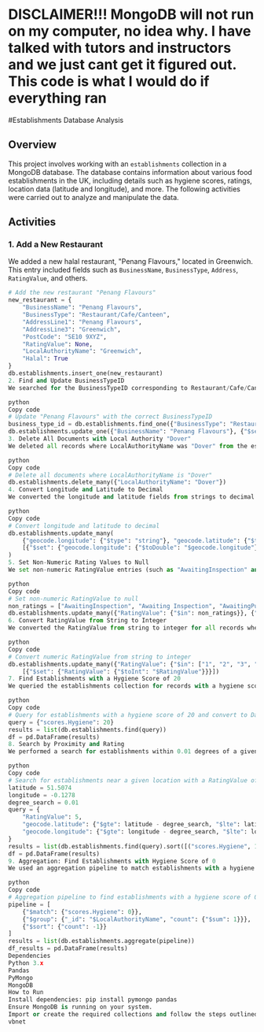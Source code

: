 # DISCLAIMER!!! MongoDB will not run on my computer, no idea why. I have talked with tutors and instructors and we just cant get it figured out. This code is what I would do if everything ran

#Establishments Database Analysis 

## Overview
This project involves working with an `establishments` collection in a MongoDB database. The database contains information about various food establishments in the UK, including details such as hygiene scores, ratings, location data (latitude and longitude), and more. The following activities were carried out to analyze and manipulate the data.

## Activities

### 1. Add a New Restaurant
We added a new halal restaurant, "Penang Flavours," located in Greenwich. This entry included fields such as `BusinessName`, `BusinessType`, `Address`, `RatingValue`, and others. 

```python
# Add the new restaurant "Penang Flavours"
new_restaurant = {
    "BusinessName": "Penang Flavours",
    "BusinessType": "Restaurant/Cafe/Canteen",
    "AddressLine1": "Penang Flavours",
    "AddressLine3": "Greenwich",
    "PostCode": "SE10 9XYZ",
    "RatingValue": None,
    "LocalAuthorityName": "Greenwich",
    "Halal": True
}
db.establishments.insert_one(new_restaurant)
2. Find and Update BusinessTypeID
We searched for the BusinessTypeID corresponding to Restaurant/Cafe/Canteen and updated the "Penang Flavours" restaurant with the correct BusinessTypeID.

python
Copy code
# Update "Penang Flavours" with the correct BusinessTypeID
business_type_id = db.establishments.find_one({"BusinessType": "Restaurant/Cafe/Canteen"}, {"BusinessTypeID": 1})['BusinessTypeID']
db.establishments.update_one({"BusinessName": "Penang Flavours"}, {"$set": {"BusinessTypeID": business_type_id}})
3. Delete All Documents with Local Authority "Dover"
We deleted all records where LocalAuthorityName was "Dover" from the establishments collection.

python
Copy code
# Delete all documents where LocalAuthorityName is "Dover"
db.establishments.delete_many({"LocalAuthorityName": "Dover"})
4. Convert Longitude and Latitude to Decimal
We converted the longitude and latitude fields from strings to decimal values for more accurate geospatial analysis.

python
Copy code
# Convert longitude and latitude to decimal
db.establishments.update_many(
    {"geocode.longitude": {"$type": "string"}, "geocode.latitude": {"$type": "string"}},
    [{"$set": {"geocode.longitude": {"$toDouble": "$geocode.longitude"}, "geocode.latitude": {"$toDouble": "$geocode.latitude"}}}]
)
5. Set Non-Numeric Rating Values to Null
We set non-numeric RatingValue entries (such as "AwaitingInspection" and "Pass") to null.

python
Copy code
# Set non-numeric RatingValue to null
non_ratings = ["AwaitingInspection", "Awaiting Inspection", "AwaitingPublication", "Pass", "Exempt"]
db.establishments.update_many({"RatingValue": {"$in": non_ratings}}, {"$set": {"RatingValue": None}})
6. Convert RatingValue from String to Integer
We converted the RatingValue from string to integer for all records where the RatingValue was a number between 1 and 5.

python
Copy code
# Convert numeric RatingValue from string to integer
db.establishments.update_many({"RatingValue": {"$in": ["1", "2", "3", "4", "5"]}}, 
    [{"$set": {"RatingValue": {"$toInt": "$RatingValue"}}}])
7. Find Establishments with a Hygiene Score of 20
We queried the establishments collection for records with a hygiene score of 20 and displayed the first result. We also converted the result to a Pandas DataFrame.

python
Copy code
# Query for establishments with a hygiene score of 20 and convert to DataFrame
query = {"scores.Hygiene": 20}
results = list(db.establishments.find(query))
df = pd.DataFrame(results)
8. Search by Proximity and Rating
We performed a search for establishments within 0.01 degrees of a given latitude and longitude, with a RatingValue of 5, and sorted by hygiene score.

python
Copy code
# Search for establishments near a given location with a RatingValue of 5, sorted by hygiene score
latitude = 51.5074
longitude = -0.1278
degree_search = 0.01
query = {
    "RatingValue": 5,
    "geocode.latitude": {"$gte": latitude - degree_search, "$lte": latitude + degree_search},
    "geocode.longitude": {"$gte": longitude - degree_search, "$lte": longitude + degree_search}
}
results = list(db.establishments.find(query).sort([("scores.Hygiene", 1)]))
df = pd.DataFrame(results)
9. Aggregation: Find Establishments with Hygiene Score of 0
We used an aggregation pipeline to match establishments with a hygiene score of 0, group them by LocalAuthorityName, and sort the results from highest to lowest.

python
Copy code
# Aggregation pipeline to find establishments with a hygiene score of 0
pipeline = [
    {"$match": {"scores.Hygiene": 0}},
    {"$group": {"_id": "$LocalAuthorityName", "count": {"$sum": 1}}},
    {"$sort": {"count": -1}}
]
results = list(db.establishments.aggregate(pipeline))
df_results = pd.DataFrame(results)
Dependencies
Python 3.x
Pandas
PyMongo
MongoDB
How to Run
Install dependencies: pip install pymongo pandas
Ensure MongoDB is running on your system.
Import or create the required collections and follow the steps outlined above to perform the operations on the establishments collection.
vbnet
